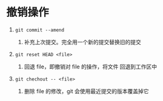 # 撤销操作

1. `git commit --amend`
   1. 补充上次提交。完全用一个新的提交替换旧的提交

2. `git reset HEAD <file>`
   1. 回退 file，即撤销对 file 的操作，将文件 <file> 回退到工作区中

3. `git chechout -- <file>`
   1. 删除 file 的修改，git 会使用最近提交的版本覆盖掉它